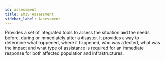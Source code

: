```yaml
---
id: assessment
title: EMIS Assessment
sidebar_label: Assessment
---
```


Provides a set of integrated tools to assess the situation and the needs before, during or immediately after a disaster. It provides a way to determine what happened, where it happened, who was affected, what was the impact and what type of assistance is required for an immediate response for both affected population and infrastructures.

